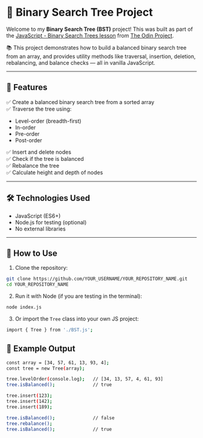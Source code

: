 # 🌲 Binary Search Tree Project

Welcome to my **Binary Search Tree (BST)** project! This was built as part of the [JavaScript - Binary Search Trees lesson](https://www.theodinproject.com/lessons/javascript-binary-search-trees) from [The Odin Project](https://www.theodinproject.com/).

📚 This project demonstrates how to build a balanced binary search tree from an array, and provides utility methods like traversal, insertion, deletion, rebalancing, and balance checks — all in vanilla JavaScript.

---

## 🚀 Features

✅ Create a balanced binary search tree from a sorted array  
✅ Traverse the tree using:
- Level-order (breadth-first)
- In-order
- Pre-order
- Post-order  

✅ Insert and delete nodes  
✅ Check if the tree is balanced  
✅ Rebalance the tree  
✅ Calculate height and depth of nodes  

---

## 🛠️ Technologies Used

- JavaScript (ES6+)
- Node.js for testing (optional)
- No external libraries

---

## 📂 How to Use

1. Clone the repository:

```bash
git clone https://github.com/YOUR_USERNAME/YOUR_REPOSITORY_NAME.git
cd YOUR_REPOSITORY_NAME
```

2. Run it with Node (if you are testing in the terminal):

```bash
node index.js
```

3. Or import the `Tree` class into your own JS project:

```bash
import { Tree } from './BST.js';
```

## 📸 Example Output

```bash
const array = [34, 57, 61, 13, 93, 4];
const tree = new Tree(array);

tree.levelOrder(console.log);   // [34, 13, 57, 4, 61, 93]
tree.isBalanced();              // true

tree.insert(123);
tree.insert(142);
tree.insert(189);

tree.isBalanced();              // false
tree.rebalance();
tree.isBalanced();              // true

```
